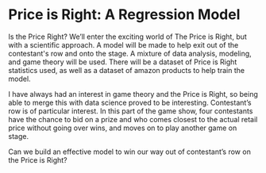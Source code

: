# Price is Right: A Regression Model

Is the Price Right? We’ll enter the exciting world of The Price is Right, but with a scientific approach. 
A model will be made to help exit out of the contestant's row and onto the stage. A mixture of data analysis, modeling, and game theory will be used. 
There will be a dataset of Price is Right statistics used, as well as a dataset of amazon products to help train the model. 
 
I have always had an interest in game theory and the Price is Right, so being able to merge this with data science proved to be interesting. 
Contestant’s row is of particular interest. In this part of the game show, four contestants have the chance to bid on a prize and who comes closest to the actual retail price without going over wins, and moves on to play another game on stage.
 
Can we build an effective model to win our way out of contestant’s row on the Price is Right?
